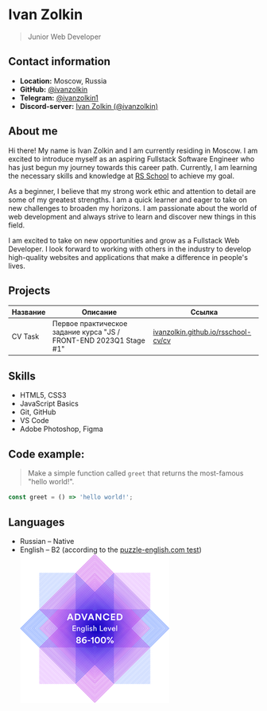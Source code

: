 # Ivan Zolkin

> Junior Web Developer

## Contact information

- **Location:** Moscow, Russia
- **GitHub:** [@ivanzolkin](https://github.com/ivanzolkin)
- **Telegram:** [@ivanzolkin1](https://t.me/ivanzolkin1)
- **Discord-server:** [Ivan Zolkin (@ivanzolkin)](https://discord.gg/PRADsJB)

## About me

Hi there! My name is Ivan Zolkin and I am currently residing in Moscow. I am excited to introduce myself as an aspiring Fullstack Software Engineer who has just begun my journey towards this career path. Currently, I am learning the necessary skills and knowledge at [RS School](https://rs.school/) to achieve my goal.

As a beginner, I believe that my strong work ethic and attention to detail are some of my greatest strengths. I am a quick learner and eager to take on new challenges to broaden my horizons. I am passionate about the world of web development and always strive to learn and discover new things in this field.

I am excited to take on new opportunities and grow as a Fullstack Web Developer. I look forward to working with others in the industry to develop high-quality websites and applications that make a difference in people's lives.

## Projects

| Название | Описание                                                            | Ссылка                                                                             | 
| -------- | ------------------------------------------------------------------- | ---------------------------------------------------------------------------------- |
| CV Task  | Первое практическое задание курса "JS / FRONT-END 2023Q1 Stage #1"  | [ivanzolkin.github.io/rsschool-cv/cv](https://ivanzolkin.github.io/rsschool-cv/cv) |

## Skills

-   HTML5, CSS3
-   JavaScript Basics
-   Git, GitHub
-   VS Code
-   Adobe Photoshop, Figma

## Code example:
> Make a simple function called `greet` that returns the most-famous "hello world!".

```javascript
const greet = () => 'hello world!';
```

## Languages
- Russian – Native­
- English – B2 (according to the [puzzle-english.com test](https://puzzle-english.com/level-test/common)) <br> ![Results and statistics of an English language test from puzzle-english.com](/img/test-result.png)